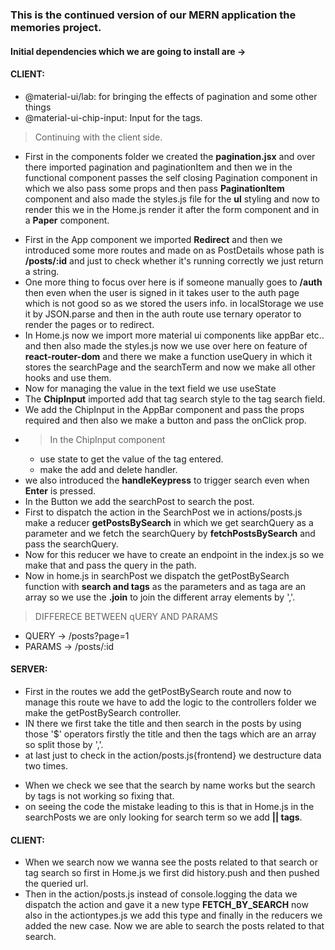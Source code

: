 ### This is the continued version of our MERN application the memories project.

#### Initial dependencies which we are going to install are ->

#### CLIENT:

- @material-ui/lab: for bringing the effects of pagination and some other things
- @material-ui-chip-input: Input for the tags.

> Continuing with the client side.

- First in the components folder we created the **pagination.jsx** and over there imported pagination and paginationItem and then we in the functional component passes the self closing Pagination component in which we also pass some props and then pass **PaginationItem** component and also made the styles.js file for the **ul** styling and now to render this we in the Home.js render it after the form component and in a **Paper** component.

* First in the App component we imported **Redirect** and then we introduced some more routes and made on as PostDetails whose path is **/posts/:id** and just to check whether it's running correctly we just return a string.
* One more thing to focus over here is if someone manually goes to **/auth** then even when the user is signed in it takes user to the auth page which is not good so as we stored the users info. in localStorage we use it by JSON.parse and then in the auth route use ternary operator to render the pages or to redirect.
* In Home.js now we import more material ui components like appBar etc.. and then also made the styles.js now we use over here on feature of **react-router-dom** and there we make a function useQuery in which it stores the searchPage and the searchTerm and now we make all other hooks and use them.
* Now for managing the value in the text field we use useState
* The **ChipInput** imported add that tag search style to the tag search field.
* We add the ChipInput in the AppBar component and pass the props required and then also we make a button and pass the onClick prop.
* > In the ChipInput component
  - use state to get the value of the tag entered.
  - make the add and delete handler.
* we also introduced the **handleKeypress** to trigger search even when **Enter** is pressed.
* In the Button we add the searchPost to search the post.
* First to dispatch the action in the SearchPost we in actions/posts.js make a reducer **getPostsBySearch** in which we get searchQuery as a parameter and we fetch the searchQuery by **fetchPostsBySearch** and pass the searchQuery.
* Now for this reducer we have to create an endpoint in the index.js so we make that and pass the query in the path.
* Now in home.js in searchPost we dispatch the getPostBySearch function with **search and tags** as the parameters and as taga are an array so we use the **.join** to join the different array elements by ','.

> DIFFERECE BETWEEN qUERY AND PARAMS

- QUERY -> /posts?page=1
- PARAMS -> /posts/:id

#### SERVER:

- First in the routes we add the getPostBySearch route and now to manage this route we have to add the logic to the controllers folder we make the getPostBySearch controller.
- IN there we first take the title and then search in the posts by using those '$' operators firstly the title and then the tags which are an array so split those by ','.
- at last just to check in the action/posts.js{frontend} we destructure data two times.

* When we check we see that the search by name works but the search by tags is not working so fixing that.
* on seeing the code the mistake leading to this is that in Home.js in the searchPosts we are only looking for search term so we add **|| tags**.

#### CLIENT:

- When we search now we wanna see the posts related to that search or tag search so first in Home.js we first did history.push and then pushed the queried url.
- Then in the action/posts.js instead of console.logging the data we dispatch the action and gave it a new type **FETCH_BY_SEARCH** now also in the actiontypes.js we add this type and finally in the reducers we added the new case. Now we are able to search the posts related to that search.
